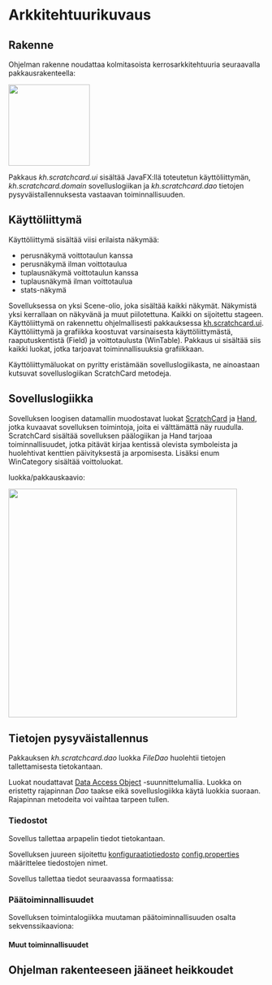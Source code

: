 # Arkkitehtuurikuvaus

## Rakenne

Ohjelman rakenne noudattaa kolmitasoista kerrosarkkitehtuuria seuraavalla pakkausrakenteella:

<img src="https://github.com/hartzka/ot-harjoitustyo/tree/master/dokumentaatio/kuvat/20190408_200919.jpg" width=160>

Pakkaus _kh.scratchcard.ui_ sisältää JavaFX:llä toteutetun käyttöliittymän, _kh.scratchcard.domain_ sovelluslogiikan ja _kh.scratchcard.dao_ tietojen pysyväistallennuksesta vastaavan toiminnallisuuden.

## Käyttöliittymä

Käyttöliittymä sisältää viisi erilaista näkymää:
- perusnäkymä voittotaulun kanssa
- perusnäkymä ilman voittotaulua
- tuplausnäkymä voittotaulun kanssa
- tuplausnäkymä ilman voittotaulua
- stats-näkymä

Sovelluksessa on yksi Scene-olio, joka sisältää kaikki näkymät. Näkymistä yksi kerrallaan on näkyvänä ja muut piilotettuna. Kaikki on sijoitettu stageen. Käyttöliittymä on rakennettu ohjelmallisesti pakkauksessa [kh.scratchcard.ui](https://github.com/hartzka/ot-harjoitustyo/tree/master/ScratchCard/src/main/java/kh/scratchcard/ui). Käyttöliittymä ja grafiikka koostuvat varsinaisesta käyttöliittymästä, raaputuskentistä (Field) ja voittotaulusta (WinTable). Pakkaus ui sisältää siis kaikki luokat, jotka tarjoavat toiminnallisuuksia grafiikkaan.

Käyttöliittymäluokat on pyritty eristämään sovelluslogiikasta, ne ainoastaan kutsuvat sovelluslogiikan ScratchCard metodeja.

## Sovelluslogiikka

Sovelluksen loogisen datamallin muodostavat luokat [ScratchCard](https://github.com/hartzka/ot-harjoitustyo/blob/master/ScratchCard/src/main/java/kh/scratchcard/domain/ScratchCard.java) ja [Hand](https://github.com/hartzka/ot-harjoitustyo/blob/master/ScratchCard/src/main/java/kh/scratchcard/domain/Hand.java), jotka kuvaavat sovelluksen toimintoja, joita ei välttämättä näy ruudulla. ScratchCard sisältää sovelluksen päälogiikan ja Hand tarjoaa toiminnallisuudet, jotka pitävät kirjaa kentissä olevista symboleista ja huolehtivat kenttien päivityksestä ja arpomisesta. Lisäksi enum WinCategory sisältää voittoluokat.

luokka/pakkauskaavio:

<img src="https://github.com/hartzka/ot-harjoitustyo/tree/master/dokumentaatio/kuvat/20190408_200951.jpg" width="450">

## Tietojen pysyväistallennus

Pakkauksen _kh.scratchcard.dao_ luokka _FileDao_ huolehtii tietojen tallettamisesta tietokantaan.

Luokat noudattavat [Data Access Object](https://en.wikipedia.org/wiki/Data_access_object) -suunnittelumallia. Luokka on eristetty rajapinnan _Dao_ taakse eikä sovelluslogiikka käytä luokkia suoraan. Rajapinnan metodeita voi vaihtaa tarpeen tullen.

### Tiedostot

Sovellus tallettaa arpapelin tiedot tietokantaan.

Sovelluksen juureen sijoitettu [konfiguraatiotiedosto]() [config.properties]() määrittelee tiedostojen nimet.

Sovellus tallettaa tiedot seuraavassa formaatissa:


### Päätoiminnallisuudet

Sovelluksen toimintalogiikka muutaman päätoiminnallisuuden osalta sekvenssikaaviona:

#### Muut toiminnallisuudet



## Ohjelman rakenteeseen jääneet heikkoudet


